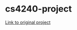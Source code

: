 # cs4240-project

[Link to original project](https://github.com/paintception/Deep-Transfer-Learning-for-Art-Classification-Problems)